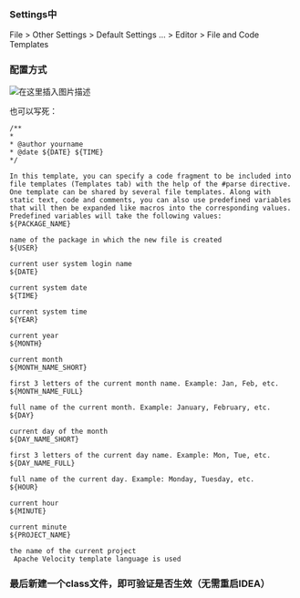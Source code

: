 ### Settings中
File > Other Settings > Default Settings … > Editor > File and Code Templates
### 配置方式
![在这里插入图片描述](https://img-blog.csdnimg.cn/20190330171531105.png?x-oss-process=image/watermark,type_ZmFuZ3poZW5naGVpdGk,shadow_10,text_aHR0cHM6Ly9ibG9nLmNzZG4ubmV0L1NvdWxfUHJvZ3JhbW1lcl9Td2g=,size_16,color_FFFFFF,t_70)

也可以写死：

```
/**
*
* @author yourname
* @date ${DATE} ${TIME}
*/
```

```
In this template, you can specify a code fragment to be included into file templates (Templates tab) with the help of the #parse directive. One template can be shared by several file templates. Along with static text, code and comments, you can also use predefined variables that will then be expanded like macros into the corresponding values. 
Predefined variables will take the following values:
${PACKAGE_NAME}
 
name of the package in which the new file is created
${USER}
 
current user system login name
${DATE}
 
current system date
${TIME}
 
current system time
${YEAR}
 
current year
${MONTH}
 
current month
${MONTH_NAME_SHORT}
 
first 3 letters of the current month name. Example: Jan, Feb, etc.
${MONTH_NAME_FULL}
 
full name of the current month. Example: January, February, etc.
${DAY}
 
current day of the month
${DAY_NAME_SHORT}
 
first 3 letters of the current day name. Example: Mon, Tue, etc.
${DAY_NAME_FULL}
 
full name of the current day. Example: Monday, Tuesday, etc.
${HOUR}
 
current hour
${MINUTE}
 
current minute
${PROJECT_NAME}
 
the name of the current project
 Apache Velocity template language is used
```
### 最后新建一个class文件，即可验证是否生效（无需重启IDEA）